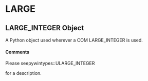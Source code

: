 # LARGE

## LARGE\_INTEGER Object



A Python object used wherever a COM LARGE\_INTEGER is used\.

#### Comments


Please seepywintypes::ULARGE\_INTEGER



 for a description\.